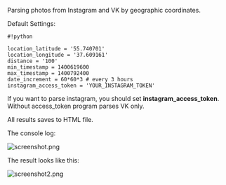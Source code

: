 Parsing photos from Instagram and VK by geographic coordinates.

Default Settings:

```
#!python

location_latitude = '55.740701' 
location_longitude = '37.609161'
distance = '100'
min_timestamp = 1400619600
max_timestamp = 1400792400
date_increment = 60*60*3 # every 3 hours
instagram_access_token = 'YOUR_INSTAGRAM_TOKEN'
```

If you want to parse instagram, you should set **instagram_access_token**. Without access_token program parses VK only.

All results saves to HTML file.

The console log:

![screenshot.png](https://bitbucket.org/repo/KerG5L/images/417140315-screenshot.png)

The result looks like this:

![screenshot2.png](https://bitbucket.org/repo/KerG5L/images/3473396433-screenshot2.png)